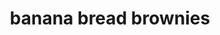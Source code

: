 ---
servings: 2 dozen large bars
notes:
directions: |-
  * Heat oven to 375°f
  * Grease a 13 x 9 inch pan

  For the brownie:
  * In a large bowl beat together sugar, sour cream, butter, and eggs until creamy
  * Blend in bananas and vanilla extract
  add flour, baking soda, salt, and blend for 1 minute
  * Stir in walnuts
  * Spread batter evenly into pan
  * Bake 25 minutes or until golden brown
  * Cool slighty (warm but not hot) and frost with frosting

  For frosting:
  * Heat butter in a large saucepan over medium heat
  * Watch carefully when it reaches a medium brown color turn off heat and remove from heat immediately
  * Pour in powdered sugar milk and vanilla
  * Whisk together until smooth.
  * Pour over the warm banana bread brownies immediatel and smooth with a spatula, butter knife or frosting spatula
  * Cool completely before cutting
ingredients: |-
  Brownies:
  * 2 eggs
  * 3 bananas (mashed)
  * 1 1/2 cups sugar
  * 1 cup sour cream
  * 1/2 cup butter (softened)
  * 2 teaspoons vanilla extract
  * 2 cups all-purpose flour
  * 1 teaspoon baking soda
  * 3/4 teaspoon salt
  * 1/2 cup walnuts chopped

  Frosting:
  * 1/2 cup butter
  * 3 cups powdered sugar
  * 1 1/2 teaspoons vanilla extract
  * 3 tablespoons milk
rating: 4
ease: easy
category: dessert
href: 'https://sugarapron.com/2015/04/09/banana-bread-brownies/'
totalTime: 35 minutes
cookTime: 25 minutes
prepTime: 10 minutes
title: banana bread brownies
path: /banana-bread-brownies
---